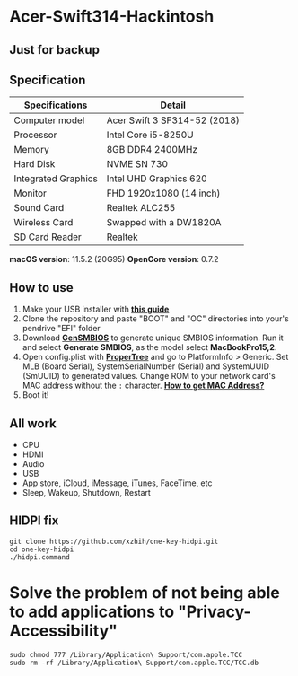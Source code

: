 # Acer-Swift314-Hackintosh

## Just for backup

## Specification

| Specifications      | Detail                       |
| ------------------- | ---------------------------- |
| Computer model      | Acer Swift 3 SF314-52 (2018) |
| Processor           | Intel Core i5-8250U          |
| Memory              | 8GB DDR4 2400MHz             |
| Hard Disk           | NVME SN 730                  |
| Integrated Graphics | Intel UHD Graphics 620       |
| Monitor             | FHD 1920x1080 (14 inch)      |
| Sound Card          | Realtek ALC255               |
| Wireless Card       | Swapped with a DW1820A       |
| SD Card Reader      | Realtek                      |

**macOS version**: 11.5.2 (20G95) **OpenCore version**: 0.7.2

## How to use

1. Make your USB installer with [**this guide**](https://dortania.github.io/OpenCore-Install-Guide/installer-guide/)
2. Clone the repository and paste "BOOT" and "OC" directories into your's pendrive "EFI" folder
3. Download [**GenSMBIOS**](https://github.com/corpnewt/GenSMBIOS) to generate unique SMBIOS information. Run it and select **Generate SMBIOS**, as the model select **MacBookPro15,2**.
4. Open config.plist with [**ProperTree**](https://github.com/corpnewt/ProperTree) and go to PlatformInfo > Generic. Set MLB (Board Serial), SystemSerialNumber (Serial) and SystemUUID (SmUUID) to generated values. Change ROM to your network card's MAC address without the `:` character. [**How to get MAC Address?**](https://www.wikihow.com/Find-the-MAC-Address-of-Your-Computer)
5. Boot it!

## All work

- CPU
- HDMI
- Audio
- USB
- App store, iCloud, iMessage, iTunes, FaceTime, etc
- Sleep, Wakeup, Shutdown, Restart

## HIDPI fix

```
git clone https://github.com/xzhih/one-key-hidpi.git
cd one-key-hidpi
./hidpi.command
```

# Solve the problem of not being able to add applications to "Privacy-Accessibility"

```
sudo chmod 777 /Library/Application\ Support/com.apple.TCC
sudo rm -rf /Library/Application\ Support/com.apple.TCC/TCC.db
```